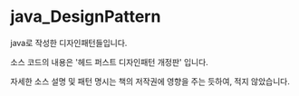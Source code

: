 # java_DesignPattern
java로 작성한 디자인패턴들입니다.

소스 코드의 내용은 '헤드 퍼스트 디자인패턴 개정판' 입니다.

자세한 소스 설명 및 패턴 명시는 책의 저작권에 영향을 주는 듯하여, 적지 않았습니다.


